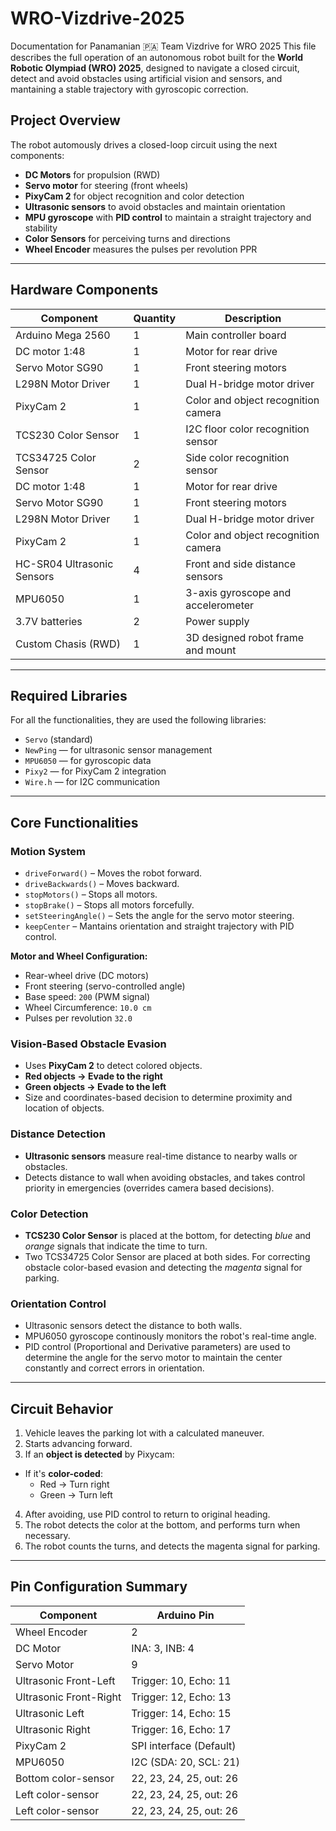 # WRO-Vizdrive-2025
Documentation for Panamanian 🇵🇦 Team Vizdrive for WRO 2025
This file describes the full operation of an autonomous robot built for the **World Robotic Olympiad (WRO) 2025**, designed to navigate a closed circuit, detect and avoid obstacles using artificial vision and sensors, and mantaining a stable trajectory with gyroscopic correction.

## Project Overview
The robot automously drives a closed-loop circuit using the next components:
- **DC Motors** for propulsion (RWD)
- **Servo motor** for steering (front wheels)
- **PixyCam 2** for object recognition and color detection
- **Ultrasonic sensors** to avoid obstacles and maintain orientation
- **MPU gyroscope** with **PID control** to maintain a straight trajectory and stability
- **Color Sensors** for perceiving turns and directions
- **Wheel Encoder** measures the pulses per revolution PPR

---

## Hardware Components

| Component | Quantity | Description |
| ------------ | ------- | ------------------- |
| Arduino Mega 2560 | 1 | Main controller board |
| DC motor 1:48 | 1 | Motor for rear drive |
| Servo Motor SG90 | 1 | Front steering motors |
| L298N Motor Driver | 1 | Dual H-bridge motor driver |
| PixyCam 2 | 1 | Color and object recognition camera |
| TCS230 Color Sensor | 1 | I2C floor color recognition sensor |
| TCS34725 Color Sensor | 2 | Side color recognition sensor |
| DC motor 1:48 | 1 | Motor for rear drive |
| Servo Motor SG90 | 1 | Front steering motors |
| L298N Motor Driver | 1 | Dual H-bridge motor driver |
| PixyCam 2 | 1 | Color and object recognition camera |
| HC-SR04 Ultrasonic Sensors | 4 | Front and side distance sensors |
| MPU6050 | 1 | 3-axis gyroscope and accelerometer |
| 3.7V batteries | 2 | Power supply |
| Custom Chasis (RWD) | 1 | 3D designed robot frame and mount |

---

## Required Libraries

For all the functionalities, they are used the following libraries:

- `Servo` (standard)
- `NewPing` — for ultrasonic sensor management
- `MPU6050` — for gyroscopic data
- `Pixy2` — for PixyCam 2 integration
- `Wire.h` — for I2C communication

---

## Core Functionalities

### Motion System
- `driveForward()` – Moves the robot forward.
- `driveBackwards()` – Moves backward.
- `stopMotors()` – Stops all motors.
- `stopBrake()` – Stops all motors forcefully.
- `setSteeringAngle()` – Sets the angle for the servo motor steering.
- `keepCenter` – Mantains orientation and straight trajectory with PID control.

**Motor and Wheel Configuration:**
- Rear-wheel drive (DC motors)
- Front steering (servo-controlled angle)
- Base speed: `200` (PWM signal)
- Wheel Circumference: `10.0 cm`
- Pulses per revolution `32.0`

### Vision-Based Obstacle Evasion

- Uses **PixyCam 2** to detect colored objects.
- **Red objects → Evade to the right**
- **Green objects → Evade to the left**
- Size and coordinates-based decision to determine proximity and location of objects.

### Distance Detection

- **Ultrasonic sensors** measure real-time distance to nearby walls or obstacles.
- Detects distance to wall when avoiding obstacles, and takes control priority in emergencies (overrides camera based decisions).

### Color Detection

- **TCS230 Color Sensor** is placed at the bottom, for detecting *blue* and *orange* signals that indicate the time to turn.
- Two TCS34725 Color Sensor are placed at both sides. For correcting obstacle color-based evasion and detecting the *magenta* signal for parking.

### Orientation Control

- Ultrasonic sensors detect the distance to both walls.
- MPU6050 gyroscope continously monitors the robot's real-time angle.
- PID control (Proportional and Derivative parameters) are used to determine the angle for the servo motor to maintain the center constantly and correct errors in orientation.

---

## Circuit Behavior

1. Vehicle leaves the parking lot with a calculated maneuver.
2. Starts advancing forward.
3. If an **object is detected** by Pixycam:
  - If it's **color-coded**:
    - Red → Turn right
    - Green → Turn left
4. After avoiding, use PID control to return to original heading.
5. The robot detects the color at the bottom, and performs turn when necessary.
6. The robot counts the turns, and detects the magenta signal for parking.

---

## Pin Configuration Summary

| Component | Arduino Pin |
|---------------|-------------|
| Wheel Encoder | 2 |
| DC Motor | INA: 3, INB: 4 |
| Servo Motor | 9 |
| Ultrasonic Front-Left | Trigger: 10, Echo: 11 |
| Ultrasonic Front-Right | Trigger: 12, Echo: 13 |
| Ultrasonic Left | Trigger: 14, Echo: 15 |
| Ultrasonic Right | Trigger: 16, Echo: 17 |
| PixyCam 2 | SPI interface (Default) |
| MPU6050 | I2C (SDA: 20, SCL: 21) |
| Bottom color-sensor | 22, 23, 24, 25, out: 26 |
| Left color-sensor | 22, 23, 24, 25, out: 26 |
| Left color-sensor | 22, 23, 24, 25, out: 26 |
